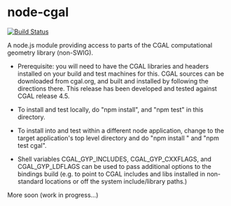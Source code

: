 node-cgal
=========

[![Build Status](https://travis-ci.org/fritzm/node-cgal.png?branch=master)](https://travis-ci.org/fritzm/node-cgal)

A node.js module providing access to parts of the CGAL computational geometry library (non-SWIG).

- Prerequisite: you will need to have the CGAL libraries and headers installed on your build and
test machines for this.  CGAL sources can be downloaded from cgal.org, and built and installed by
following the directions there.  This release has been developed and tested against CGAL release
4.5.

- To install and test locally, do "npm install", and "npm test" in this directory.

- To install into and test within a different node application, change to the target application's
top level directory and do "npm install <path-to-this-dir>" and "npm test cgal".

- Shell variables CGAL_GYP_INCLUDES, CGAL_GYP_CXXFLAGS, and CGAL_GYP_LDFLAGS can be used to pass
additional options to the bindings build (e.g. to point to CGAL includes and libs installed in
non-standard locations or off the system include/library paths.)

More soon (work in progress...)
